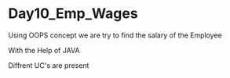 # Day10_Emp_Wages

Using OOPS concept we are try to find the salary of the Employee

With the Help of JAVA 


Diffrent UC's are present 
